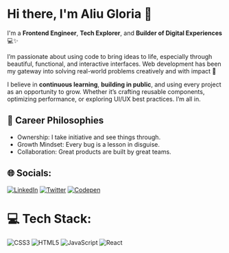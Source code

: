# Hi there, I'm Aliu Gloria 👋

I'm a **Frontend Engineer**, **Tech Explorer**, and **Builder of Digital Experiences** 💻✨ 

I’m passionate about using code to bring ideas to life, especially through beautiful, functional, and interactive interfaces. 
Web development has been my gateway into solving real-world problems creatively and with impact 🚀

I believe in **continuous learning**, **building in public**, and using every project as an opportunity to grow. Whether it’s crafting reusable components, optimizing performance, or exploring UI/UX best practices. I’m all in.


## 🧠 Career Philosophies

- Ownership: I take initiative and see things through.  
- Growth Mindset: Every bug is a lesson in disguise.  
- Collaboration: Great products are built by great teams.

## 🌐 Socials:
[![LinkedIn](https://img.shields.io/badge/LinkedIn-%230077B5.svg?logo=linkedin&logoColor=white)](https://linkedin.com/in/https://www.linkedin.com/in/gloria-aliu-aa43871aa/) [![Twitter](https://img.shields.io/badge/Twitter-%231DA1F2.svg?logo=Twitter&logoColor=white)](https://twitter.com/https://twitter.com/theglxry) [![Codepen](https://img.shields.io/badge/Codepen-000000?style=for-the-badge&logo=codepen&logoColor=white)](https://codepen.io/https://codepen.io/glory-Samuels) 

# 💻 Tech Stack:
![CSS3](https://img.shields.io/badge/css3-%231572B6.svg?style=for-the-badge&logo=css3&logoColor=white) ![HTML5](https://img.shields.io/badge/html5-%23E34F26.svg?style=for-the-badge&logo=html5&logoColor=white) ![JavaScript](https://img.shields.io/badge/javascript-%23323330.svg?style=for-the-badge&logo=javascript&logoColor=%23F7DF1E) ![React](https://img.shields.io/badge/react-%2320232a.svg?style=for-the-badge&logo=react&logoColor=%2361DAFB)
  
<!-- Proudly created with GPRM ( https://gprm.itsvg.in ) -->
